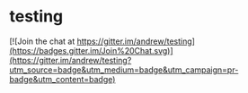 # testing 

[![Join the chat at https://gitter.im/andrew/testing](https://badges.gitter.im/Join%20Chat.svg)](https://gitter.im/andrew/testing?utm_source=badge&utm_medium=badge&utm_campaign=pr-badge&utm_content=badge)
